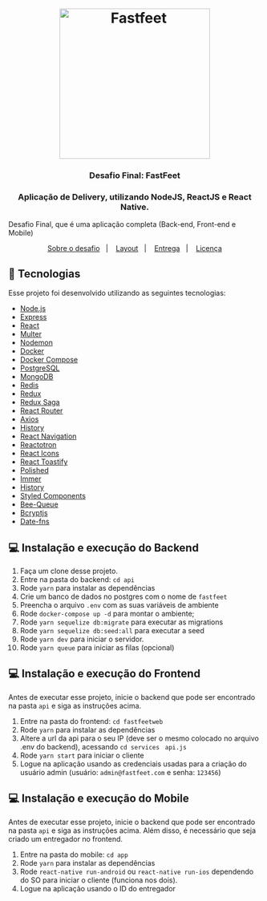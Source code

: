 <h1 align="center">
  <img alt="Fastfeet" title="Fastfeet" src="https://user-images.githubusercontent.com/35263018/76992683-fd232e80-6921-11ea-86b3-8eefd23cf60f.png" width="300px" />
</h1>

<h3 align="center">
  Desafio Final: FastFeet
</h3>

<h3 align="center">
  Aplicação de Delivery, utilizando NodeJS, ReactJS e React Native.
</h3>

<p>Desafio Final, que é uma aplicação completa (Back-end, Front-end e Mobile)</p>

<p align="center">
  <a href="#rocket-sobre-o-desafio">Sobre o desafio</a>&nbsp;&nbsp;&nbsp;|&nbsp;&nbsp;&nbsp;
  <a href="#layout">Layout</a>&nbsp;&nbsp;&nbsp;|&nbsp;&nbsp;&nbsp;
  <a href="#-entrega">Entrega</a>&nbsp;&nbsp;&nbsp;|&nbsp;&nbsp;&nbsp;
  <a href="#memo-licença">Licença</a>
</p>

## 🚀 Tecnologias

Esse projeto foi desenvolvido utilizando as seguintes tecnologias: 

<ul>
  <li>
    <a href="https://nodejs.org/en/"> Node.js </a>
  </li>
  <li>
    <a href="https://expressjs.com/">Express</a>
  </li>
  <li>
    <a href="https://reactjs.org/">React</a>
  </li>
  <li>
    <a href="https://github.com/expressjs/multer">Multer</a>
  </li><li>
    <a href="https://github.com/remy/nodemon">Nodemon</a>
  </li>
  <li>
    <a href="https://www.docker.com/">Docker</a>
  </li>
  <li>
    <a href="https://docs.docker.com/compose/">Docker Compose</a>
  </li>
  <li>
    <a href="https://www.postgresql.org/">PostgreSQL</a>
  </li>
  <li>
    <a href="https://www.mongodb.com/">MongoDB</a>
  </li>
  <li>
    <a href="https://redis.io/">Redis</a>
  </li>
  <li>
    <a href="https://redux.js.org/">Redux</a>
  </li>
  <li>
    <a href="https://redux-saga.js.org/">Redux Saga</a>
  </li>
  <li>
    <a href="https://github.com/ReactTraining/react-router">React Router</a>
  </li>
  <li>
    <a href="https://github.com/axios/axios">Axios</a>
  </li>
  <li>
    <a href="https://www.npmjs.com/package/history">History</a>
  </li>
  <li>
    <a href="https://reactnavigation.org/">React Navigation</a>
  </li>
  <li>
    <a href="https://infinite.red/reactotron">Reactotron</a>
  </li>
  <li>
    <a href="https://react-icons.netlify.com/#/">React Icons</a>
  </li>
  <li>
    <a href="https://fkhadra.github.io/react-toastify/">React Toastify</a>
  </li>
  <li>
    <a href="https://polished.js.org/">Polished</a>
  </li>
  <li>
    <a href="https://github.com/immerjs/immer">Immer</a>
  </li>
  <li>
    <a href="https://www.npmjs.com/package/history">History</a>
  </li>
  <li>
    <a href="https://styled-components.com/">Styled Components</a>
  </li>
  <li>
    <a href="https://github.com/bee-queue/bee-queue">Bee-Queue</a>
  </li>
  <li>
    <a href="https://www.npmjs.com/package/bcryptjs">Bcryptjs</a>
  </li>
  <li>
    <a href="https://github.com/date-fns/date-fns">Date-fns</a>
  </li>
</ul>

## 💻 Instalação e execução do Backend

1. Faça um clone desse projeto.
2. Entre na pasta do backend: ```cd api```
3. Rode ```yarn``` para instalar as dependências
4. Crie um banco de dados no postgres com o nome de ```fastfeet```
5. Preencha o arquivo ```.env``` com as suas variáveis de ambiente
6. Rode ```docker-compose up -d``` para montar o ambiente;
7. Rode ```yarn sequelize db:migrate``` para executar as migrations
8. Rode ```yarn sequelize db:seed:all``` para executar a seed
9. Rode ```yarn dev``` para iniciar o servidor.
10. Rode ```yarn queue``` para iniciar as filas (opcional)

## 💻 Instalação e execução do Frontend

Antes de executar esse projeto, inicie o backend que pode ser encontrado na pasta ```api``` e siga as instruções acima.

1. Entre na pasta do frontend: ```cd fastfeetweb```
2. Rode ```yarn``` para instalar as dependências
3. Altere a url da api para o seu IP (deve ser o mesmo colocado no arquivo .env do backend), acessando ```cd services``` ``` api.js```
4. Rode ```yarn start``` para iniciar o cliente
5. Logue na aplicação usando as credenciais usadas para a criação do usuário admin (usuário: ```admin@fastfeet.com``` e senha: ```123456```)

## 💻 Instalação e execução do Mobile

Antes de executar esse projeto, inicie o backend que pode ser encontrado na pasta ```api``` e siga as instruções acima. Além disso, é necessário que seja criado um entregador no frontend.

1. Entre na pasta do mobile: ```cd app```
2. Rode ```yarn``` para instalar as dependências
3. Rode ```react-native run-android``` ou ```react-native run-ios``` dependendo do SO para iniciar o cliente (funciona nos dois).
4. Logue na aplicação usando o ID do entregador
